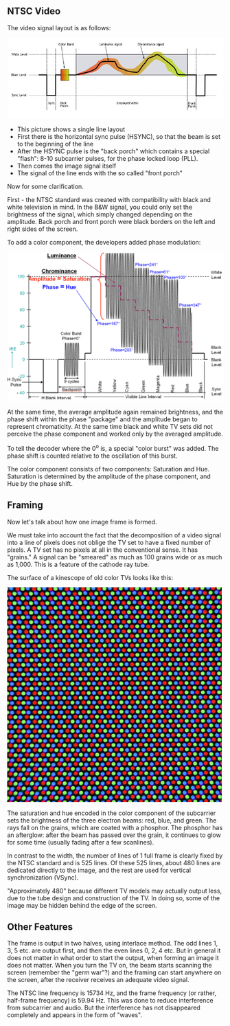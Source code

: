 ## NTSC Video

The video signal layout is as follows:

![ntsc](/BreakingNESWiki/imgstore/ppu/ntsc.png)

- This picture shows a single line layout
- First there is the horizontal sync pulse (HSYNC), so that the beam is set to the beginning of the line
- After the HSYNC pulse is the "back porch" which contains a special "flash": 8-10 subcarrier pulses, for the phase locked loop (PLL). 
- Then comes the image signal itself
- The signal of the line ends with the so called "front porch"

Now for some clarification.

First - the NTSC standard was created with compatibility with black and white television in mind. In the B&W signal, you could only set the brightness of the signal, which simply changed depending on the amplitude. Back porch and front porch were black borders on the left and right sides of the screen.

To add a color component, the developers added phase modulation:

<img src="/BreakingNESWiki/imgstore/ppu/ntsc_color.gif" width="700px">

At the same time, the average amplitude again remained brightness, and the phase shift within the phase "package" and the amplitude began to represent chromaticity. At the same time black and white TV sets did not perceive the phase component and worked only by the averaged amplitude.

To tell the decoder where the 0<sup>o</sup> is, a special "color burst" was added. The phase shift is counted relative to the oscillation of this burst.

The color component consists of two components: Saturation and Hue. Saturation is determined by the amplitude of the phase component, and Hue by the phase shift.

## Framing

Now let's talk about how one image frame is formed.

We must take into account the fact that the decomposition of a video signal into a line of pixels does not oblige the TV set to have a fixed number of pixels. A TV set has no pixels at all in the conventional sense. It has "grains." A signal can be "smeared" as much as 100 grains wide or as much as 1,000. This is a feature of the cathode ray tube.

The surface of a kinescope of old color TVs looks like this:

<img src="/BreakingNESWiki/imgstore/ppu/crt_screen_closeup.jpg" width="500px">

The saturation and hue encoded in the color component of the subcarrier sets the brightness of the three electron beams: red, blue, and green. The rays fall on the grains, which are coated with a phosphor. The phosphor has an afterglow: after the beam has passed over the grain, it continues to glow for some time (usually fading after a few scanlines).

In contrast to the width, the number of lines of 1 full frame is clearly fixed by the NTSC standard and is 525 lines. Of these 525 lines, about 480 lines are dedicated directly to the image, and the rest are used for vertical synchronization (VSync).

"Approximately 480" because different TV models may actually output less, due to the tube design and construction of the TV. In doing so, some of the image may be hidden behind the edge of the screen.

## Other Features

The frame is output in two halves, using interlace method. The odd lines 1, 3, 5 etc. are output first, and then the even lines 0, 2, 4 etc. But in general it does not matter in what order to start the output, when forming an image it does not matter. When you turn the TV on, the beam starts scanning the screen (remember the "germ war"?) and the framing can start anywhere on the screen, after the receiver receives an adequate video signal.

The NTSC line frequency is 15734 Hz, and the frame frequency (or rather, half-frame frequency) is 59.94 Hz. This was done to reduce interference from subcarrier and audio. But the interference has not disappeared completely and appears in the form of "waves".
